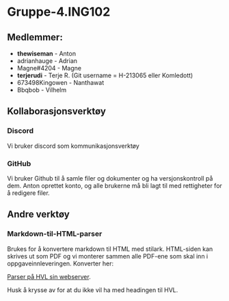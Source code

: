 # Gruppe-4.ING102

## Medlemmer:

- __thewiseman__ - Anton
- adrianhauge - Adrian
- Magne#4204 - Magne
- **terjerudi** - Terje R. (Git username = H-213065 eller Komledott)
- 673498Kingowen - Nanthawat
- Bbqbob - Vilhelm

## Kollaborasjonsverktøy

### Discord

Vi bruker discord som kommunikasjonsverktøy

### GitHub

Vi bruker Github til å samle filer og dokumenter og ha versjonskontroll på dem. 
Anton oprettet konto, og alle brukerne må bli lagt til med rettigheter for å redigere filer.

## Andre verktøy

### Markdown-til-HTML-parser

Brukes for å konvertere markdown til HTML med stilark. HTML-siden kan skrives ut som PDF
og vi monterer sammen alle PDF-ene som skal inn i oppgaveinnleveringen. Konverter her:

[Parser på HVL sin webserver](https://v.hvl.no/verktyg/parsedown/index.php).

Husk å krysse av for at du ikke vil ha med headingen til HVL.

